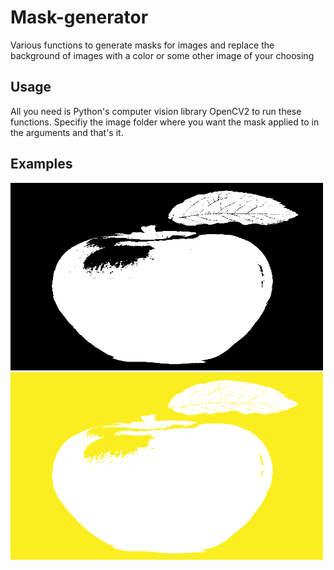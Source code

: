 # Mask-generator
Various functions to generate masks for images and replace the background of images with a color or some other image of your choosing 

## Usage

All you need is Python's computer vision library OpenCV2 to run these functions. Specifiy the image folder where you want the mask applied to in the arguments and that's it. 

## Examples

<img src="/example_masks/appleMasked.png" alt="drawing" width="500" height="300" />
<img src="/example_masks/appleMaskedColoredBG.png" alt="drawing" width="500" height="300" />

